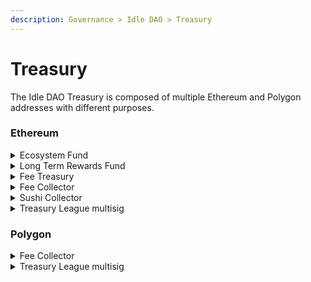 ```yaml
---
description: Governance > Idle DAO > Treasury
---
```


# Treasury

The Idle DAO Treasury is composed of multiple Ethereum and Polygon addresses with different purposes.

### Ethereum

<details>

<summary>Ecosystem Fund</summary>

Address: [`0xb0aa1f98523ec15932dd5faac5d86e57115571c7`](https://etherscan.io/address/0xb0aa1f98523ec15932dd5faac5d86e57115571c7)``

Owner: Timelock (DAO Governance)

Description: address with 15% of the total $IDLE supply to fund Idle DAO and community operations and grants.

</details>

<details>

<summary>Long Term Rewards Fund</summary>

Address: [`0x107a369bc066c77ff061c7d2420618a6ce31b925`](https://etherscan.io/address/0x107a369bc066c77ff061c7d2420618a6ce31b925)****

Owner: Timelock (DAO Governance)

Description: address with 20% of the total $IDLE supply to reward long-term ecosystem actors and liquidity providers

</details>

<details>

<summary>Fee Treasury</summary>

Address: [`0x69a62c24f16d4914a48919613e8ee330641bcb94`](https://etherscan.io/address/0x69a62c24f16d4914a48919613e8ee330641bcb94)``

Owner: Timelock (DAO Governance)

Description: address collecting 20% of the protocol fees generated from the BY strategy.

</details>

<details>

<summary>Fee Collector</summary>

Address: [`0xBecC659Bfc6EDcA552fa1A67451cC6b38a0108E4`](https://etherscan.io/address/0xbecc659bfc6edca552fa1a67451cc6b38a0108e4)``

Owner: Timelock (DAO Governance)

Description: address collecting fees coming from Idle strategies on Ethereum and distributing them to IDLE stakers, Fee Treasury and Rebalancer

</details>

<details>

<summary>Sushi Collector</summary>

Address: [`0x076ff8e6402b02855ff82119b53e59bbdd67f0ee`](https://etherscan.io/address/0x076ff8e6402b02855ff82119b53e59bbdd67f0ee)``

Owner: Timelock (DAO Governance)

Description: address collecting $SUSHI rewards from the [Onsen Program](https://docs.sushi.com/products/yield-farming/what-is-onsen) and trading fees from the IDLE/ETH Sushiswap pool. It has been used to manage the Idle [LP Staking](https://docs.idle.finance/other/archive/sushiswap-lp-staking) program

</details>

<details>

<summary>Treasury League multisig</summary>

Address: [`0xFb3bD022D5DAcF95eE28a6B07825D4Ff9C5b3814`](https://etherscan.io/address/0xFb3bD022D5DAcF95eE28a6B07825D4Ff9C5b3814)&#x20;

Owner: Leagues members (4 signatures out of 11)

Description: multisig wallet owning liquidity to fund Leagues contributors' rewards and operational expenses on Ethereum

</details>

### Polygon

<details>

<summary>Fee Collector</summary>

Address: [`0x1d60E17723f8Ca1F76F09126242AcD37a278b514`](https://polygonscan.com/address/0x1d60E17723f8Ca1F76F09126242AcD37a278b514)``

Owner: Leagues members

Description: wallet owning the fees coming from Idle strategies on Polygon

</details>

<details>

<summary>Treasury League multisig</summary>

Address: [`0x61A944Ca131Ab78B23c8449e0A2eF935981D5cF6`](https://polygonscan.com/address/0x61A944Ca131Ab78B23c8449e0A2eF935981D5cF6)``

Owner: Leagues members (4 signatures out of 11)

Description: wallet owning liquidity to fund Leagues contributors' rewards and operational expenses on Polygon.

</details>
